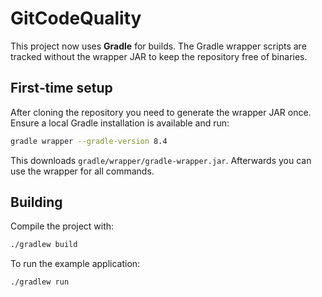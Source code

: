 # GitCodeQuality

This project now uses **Gradle** for builds. The Gradle wrapper scripts are
tracked without the wrapper JAR to keep the repository free of binaries.

## First‑time setup

After cloning the repository you need to generate the wrapper JAR once. Ensure a
local Gradle installation is available and run:

```bash
gradle wrapper --gradle-version 8.4
```

This downloads `gradle/wrapper/gradle-wrapper.jar`. Afterwards you can use the
wrapper for all commands.

## Building

Compile the project with:

```bash
./gradlew build
```

To run the example application:

```bash
./gradlew run
```
